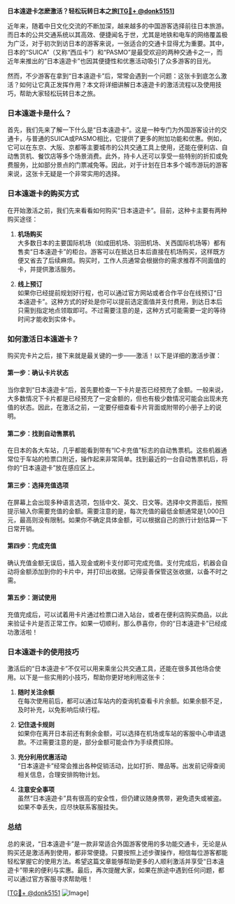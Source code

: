 **日本遠遊卡怎麽激活？轻松玩转日本之旅[[TG💪+ @donk5151](https://t.me/s/donk5151)]**

近年来，随着中日文化交流的不断加深，越来越多的中国游客选择前往日本旅游。而日本的公共交通系统以其高效、便捷闻名于世，尤其是地铁和电车的网络覆盖极为广泛，对于初次到访日本的游客来说，一张适合的交通卡显得尤为重要。其中，日本的“SUICA”（又称“西瓜卡”）和“PASMO”是最受欢迎的两种交通卡之一，而近年来推出的“日本遠遊卡”也因其便捷性和优惠活动吸引了众多游客的目光。

然而，不少游客在拿到“日本遠遊卡”后，常常会遇到一个问题：这张卡到底怎么激活？如何让它真正发挥作用？本文将详细讲解日本遠遊卡的激活流程以及使用技巧，帮助大家轻松玩转日本之旅。

### 日本遠遊卡是什么？

首先，我们先来了解一下什么是“日本遠遊卡”。这是一种专门为外国游客设计的交通卡，与普通的SUICA或PASMO相比，它提供了更多的附加功能和优惠。例如，它可以在东京、大阪、京都等主要城市的公共交通工具上使用，还能在便利店、自动售货机、餐饮店等多个场景消费。此外，持卡人还可以享受一些特别的折扣或免费服务，比如部分景点的门票减免等。因此，对于计划在日本多个城市游玩的游客来说，这张卡无疑是一个非常实用的选择。

### 日本遠遊卡的购买方式

在开始激活之前，我们先来看看如何购买“日本遠遊卡”。目前，这种卡主要有两种购买途径：

1. **机场购买**  
   大多数日本的主要国际机场（如成田机场、羽田机场、关西国际机场等）都有售卖“日本遠遊卡”的柜台。游客可以在抵达日本后直接在机场购买，这样既方便又省去了后续麻烦。购买时，工作人员通常会根据你的需求推荐不同面值的卡，并提供激活服务。

2. **线上预订**  
   如果你已经提前规划好行程，也可以通过官方网站或者合作平台在线预订“日本遠遊卡”。这种方式的好处是你可以提前选定面值并支付费用，到达日本后只需到指定地点领取即可。不过需要注意的是，这种方式可能需要一定的等待时间才能收到实体卡。

### 如何激活日本遠遊卡？

购买完卡片之后，接下来就是最关键的一步——激活！以下是详细的激活步骤：

#### 第一步：确认卡片状态
当你拿到“日本遠遊卡”后，首先要检查一下卡片是否已经预充了金额。一般来说，大多数情况下卡片都是已经预充了一定金额的，但也有极少数情况可能会出现未充值的状态。因此，在激活之前，一定要仔细查看卡片背面或附带的小册子上的说明。

#### 第二步：找到自动售票机
在日本的各大车站，几乎都能看到带有“IC卡充值”标志的自动售票机。这些机器通常位于车站的检票口附近，操作起来非常简单。找到最近的一台自动售票机后，将你的“日本遠遊卡”放在感应区上。

#### 第三步：选择充值选项
在屏幕上会出现多种语言选项，包括中文、英文、日文等。选择中文界面后，按照提示输入你需要充值的金额。需要注意的是，每次充值的最低金额通常是1,000日元，最高则没有限制。如果你不确定具体金额，可以根据自己的旅行计划估算一下日常开销。

#### 第四步：完成充值
确认充值金额无误后，插入现金或刷卡支付即可完成充值。支付完成后，机器会自动将金额添加到你的卡片中，并打印出收据。记得妥善保管这张收据，以备不时之需。

#### 第五步：测试使用
充值完成后，可以试着用卡片通过检票口进入站台，或者在便利店购买商品，以此来验证卡片是否正常工作。如果一切顺利，那么恭喜你，你的“日本遠遊卡”已经成功激活啦！

### 日本遠遊卡的使用技巧

激活后的“日本遠遊卡”不仅可以用来乘坐公共交通工具，还能在很多其他场合使用。以下是一些实用的小技巧，帮助你更好地利用这张卡：

1. **随时关注余额**  
   在每次使用前后，都可以通过车站内的查询机查看卡片余额。如果余额不足，及时补充，以免影响后续行程。

2. **记住退卡规则**  
   如果你在离开日本前还有剩余金额，可以选择在机场或车站的客服中心申请退款。不过需要注意的是，部分金额可能会作为手续费扣除。

3. **充分利用优惠活动**  
   “日本遠遊卡”经常会推出各种促销活动，比如打折、赠品等。出发前记得查阅相关信息，合理安排购物计划。

4. **注意安全事项**  
   虽然“日本遠遊卡”具有很高的安全性，但仍建议随身携带，避免遗失或被盗。如果不幸丢失，应尽快联系客服挂失。

### 总结

总的来说，“日本遠遊卡”是一款非常适合外国游客使用的多功能交通卡，无论是从购买还是激活再到使用，都非常便捷。只要按照上述步骤操作，相信每位游客都能轻松掌握它的使用方法。希望这篇文章能够帮助更多的人顺利激活并享受“日本遠遊卡”带来的便利与实惠。最后，再次提醒大家，如果在旅途中遇到任何问题，都可以通过官方客服寻求帮助哦！

[[TG💪+ @donk5151](https://t.me/s/donk5151) ![Image](https://i.postimg.cc/rwNCRYN7/Snipaste-2025-04-30-17-27-05.png)]